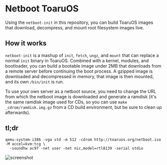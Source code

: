# Netboot ToaruOS

Using the `netboot-init` in this repository, you can build ToaruOS images that download, decompress, and mount root filesystem images live.

## How it works

`netboot-init` is a mashup of `init`, `fetch`, `ungz`, and `mount` that can replace a normal `init` binary in ToaruOS. Combined with a kernel, modules, and bootloader, you can build a bootable image under 2MB that downloads from a remote server before continuing the boot process. A gzipped image is downloaded and decompressed in memory, that image is then mounted, and its own `/bin/init` is run.

To use your own server as a netboot source, you need to change the URL from which the netboot image is downloaded and generate a ramdisk (it's the same ramdisk image used for CDs, so you can use `make _cdrom/ramdisk.img.gz` from a CD build environment, but be sure to clean up afterwards).

## tl;dr

    qemu-system-i386 -vga std -m 512 -cdrom http://toaruos.org/netboot.iso -M accel=kvm:tcg \
      -soundhw ac97 -net user -net nic,model=rtl8139 -serial stdio

![screenshot](http://i.imgur.com/tO5vGdK.png)
